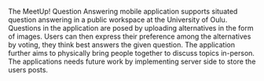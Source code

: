 The MeetUp! Question Answering mobile application supports situated question answering in a public workspace at the
University of Oulu. Questions in the application are posed by uploading alternatives in the form of images. Users can
then express their preference among the alternatives by voting, they think best answers the given question.
The application further aims to physically bring people together to discuss topics in-person. The applications needs
future work by implementing server side to store the users posts.


